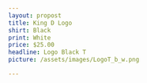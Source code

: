 ```yaml
---
layout: propost
title: King D Logo
shirt: Black
print: White
price: $25.00
headline: Logo Black T
picture: /assets/images/LogoT_b_w.png

---
```



